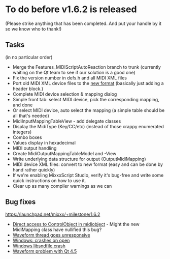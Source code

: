 # To do before v1.6.2 is released

(Please strike anything that has been completed. And put your handle by
it so we know who to thank\!)

## Tasks

(in no particular order)

  - Merge the Features\_MIDIScriptAutoReaction branch to trunk
    (currently waiting on the Qt team to see if our solution is a good
    one)
  - Fix the version number in defs.h and all MIDI XML files
  - Port old MIDI XML device files to the [new
    format](midi_controller_mapping_file_format) (basically just adding
    a header block.)
  - Complete MIDI device selection & mapping dialog
  - Simple front tab: select MIDI device, pick the corresponding
    mapping, and done
  - Or select MIDI device, auto select the mapping (a simple table
    should be all that's needed)
  - MidiInputMappingTableView - add delegate classes
  - Display the MidiType (Key/CC/etc) (instead of those crappy
    enumerated integers)
  - Combo boxes
  - Values display in hexadecimal
  - MIDI output handling
  - Create MidiOutputMappingTableModel and -View
  - Write underlying data structure for output (OutputMidiMapping)
  - MIDI device XML files: convert to new format (easy and can be done
    by hand rather quickly)
  - If we're enabling MixxxScript Studio, verify it's bug-free and write
    some quick instructions on how to use it.
  - Clear up as many compiler warnings as we can

## Bug fixes

<https://launchpad.net/mixxx/+milestone/1.6.2>

  - [Direct access to ControlObject in
    midiobject](https://bugs.launchpad.net/mixxx/+bug/302684) - Might
    the new MidiMapping class have nullified this bug?
  - [Waveform thread goes
    unresponsive](https://bugs.launchpad.net/mixxx/+bug/257457)
  - [Windows: crashes on
    open](https://bugs.launchpad.net/mixxx/+bug/223464)
  - [Windows libsndfile
    crash](https://bugs.launchpad.net/mixxx/+bug/259587)
  - [Waveform problem with
    Qt 4.5](https://bugs.launchpad.net/mixxx/+bug/323350)
